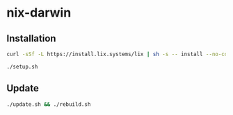 # nix-darwin

## Installation

```sh
curl -sSf -L https://install.lix.systems/lix | sh -s -- install --no-confirm
```

```sh
./setup.sh
```

## Update

```sh
./update.sh && ./rebuild.sh
```
